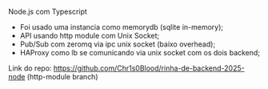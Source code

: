 Node.js com Typescript

- Foi usado uma instancia como memorydb (sqlite in-memory);
- API usando http module com Unix Socket; 
- Pub/Sub com zeromq via ipc unix socket (baixo overhead); 
- HAProxy como lb se comunicando via unix socket com os dois backend;

Link do repo: https://github.com/Chr1s0Blood/rinha-de-backend-2025-node (http-module branch)